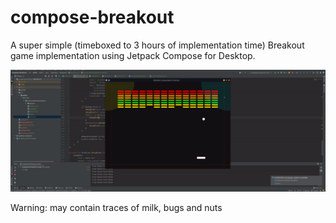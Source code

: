 # compose-breakout

A super simple (timeboxed to 3 hours of implementation time) Breakout game implementation using Jetpack Compose for Desktop.

![demo](demo.gif)

Warning: may contain traces of milk, bugs and nuts
